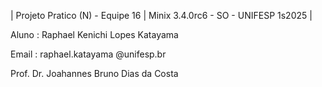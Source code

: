 | Projeto Pratico (N) - Equipe 16 | Minix 3.4.0rc6 - SO - UNIFESP 1s2025 |

Aluno : Raphael Kenichi Lopes Katayama 

Email : raphael.katayama @unifesp.br

Prof. Dr. Joahannes Bruno Dias da Costa

